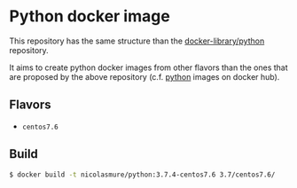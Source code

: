 # Python docker image

This repository has the same structure than the
[docker-library/python](https://github.com/docker-library/python)
repository.

It aims to create python docker images from other flavors than the ones that
are proposed by the above repository (c.f.
[python](https://hub.docker.com/_/python) images on docker hub).

## Flavors

- `centos7.6`

## Build

```bash
$ docker build -t nicolasmure/python:3.7.4-centos7.6 3.7/centos7.6/
```
